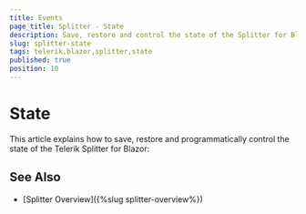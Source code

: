 ```yaml
---
title: Events
page_title: Splitter - State
description: Save, restore and control the state of the Splitter for Blazor.
slug: splitter-state
tags: telerik,blazor,splitter,state
published: true
position: 10
---
```


# State

This article explains how to save, restore and programmatically control the state of the Telerik Splitter for Blazor:


## See Also

* [Splitter Overview]({%slug splitter-overview%})
